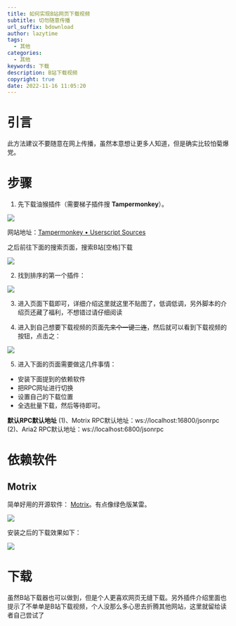 ```yaml
---
title: 如何实现B站网页下载视频
subtitle: 切勿随意传播
url_suffix: bdownload
author: lazytime
tags:
  - 其他
categories:
  - 其他
keywords: 下载
description: B站下载视频
copyright: true
date: 2022-11-16 11:05:20
---
```


# 引言

此方法建议不要随意在网上传播，虽然本意想让更多人知道，但是确实比较怕菊爆党。

<!-- more -->

# 步骤

1. 先下载油猴插件（需要梯子插件搜 **Tampermonkey**）。

![](https://adong-picture.oss-cn-shenzhen.aliyuncs.com/adong/20221116110048.png)

网站地址：[Tampermonkey • Userscript Sources](https://www.tampermonkey.net/scripts.php)

之后前往下面的搜索页面，搜索B站[空格]下载

![](https://adong-picture.oss-cn-shenzhen.aliyuncs.com/adong/20221109143839.png)

2. 找到排序的第一个插件：

![](https://adong-picture.oss-cn-shenzhen.aliyuncs.com/adong/20221109143929.png)

3. 进入页面下载即可，详细介绍这里就这里不贴图了，低调低调，另外脚本的介绍页还藏了福利，不想错过请仔细阅读

4. 进入到自己想要下载视频的页面<s>先来个一键三连</s>，然后就可以看到下载视频的按钮，点击之：

![](https://adong-picture.oss-cn-shenzhen.aliyuncs.com/adong/20221109144052.png)

5. 进入下面的页面需要做这几件事情：

- 安装下面提到的依赖软件
- 把RPC网址进行切换
- 设置自己的下载位置
- 全选批量下载，然后等待即可。

**默认RPC默认地址**
(1)、Motrix RPC默认地址：ws://localhost:16800/jsonrpc
(2)、Aria2 RPC默认地址：ws://localhost:6800/jsonrpc

# 依赖软件

## Motrix

简单好用的开源软件： [Motrix](https://motrix.app/zh-CN/)。有点像绿色版某雷。

![](https://adong-picture.oss-cn-shenzhen.aliyuncs.com/adong/20221109150021.png)


安装之后的下载效果如下：

![](https://adong-picture.oss-cn-shenzhen.aliyuncs.com/adong/20221109140515.png)

# 下载

虽然B站下载器也可以做到，但是个人更喜欢网页无缝下载。另外插件介绍里面也提示了不单单是B站下载视频，个人没那么多心思去折腾其他网站，这里就留给读者自己尝试了
